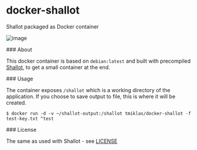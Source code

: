 # docker-shallot

Shallot packaged as Docker container

![image](https://badge.imagelayers.io/tmiklas/docker-shallot.svg)

### About

This docker container is based on `debian:latest` and built with precompiled [Shallot](https://github.com/katmagic/Shallot/), to get a small container at the end.

### Usage

The container exposes `/shallot` which is a working directory of the application. If you choose to save output to file, this is where it will be created. 

`$ docker run -d -v ~/shallot-output:/shallot tmiklas/docker-shallot -f test-key.txt ^test`

### License

The same as used with Shallot - see [LICENSE](https://raw.githubusercontent.com/katmagic/Shallot/master/LICENSE)
